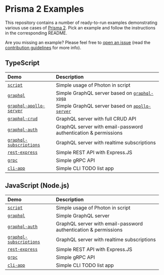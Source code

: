 # Prisma 2 Examples

This repository contains a number of ready-to-run examples demonstrating various use cases of [Prisma 2](https://www.prisma.io/blog/announcing-prisma-2-zq1s745db8i5/). Pick an example and follow the instructions in the corresponding README.

Are you missing an example? Please feel free to [open an issue](https://github.com/prisma/prisma-examples/issues/new) (read the [contribution guidelines](./CONTRIBUTING.md) for more info).

<!-- Please keep the absolute URLs so it's easier to copy&paste to prisma/prisma/README.md  -->

## TypeScript

| Demo | Description |
|:------|:----------|
| [`script`](https://github.com/prisma/prisma-examples/tree/prisma2/typescript/script) | Simple usage of Photon in script |
| [`graphql`](https://github.com/prisma/prisma-examples/tree/prisma2/typescript/graphql) | Simple GraphQL server based on [`graphql-yoga`](https://github.com/prisma/graphql-yoga) |
| [`graphql-apollo-server`](https://github.com/prisma/prisma-examples/tree/prisma2/typescript/graphql-apollo-server) | Simple GraphQL server based on [`apollo-server`](https://www.apollographql.com/docs/apollo-server/) |
| [`graphql-crud`](https://github.com/prisma/prisma-examples/tree/prisma2/typescript/graphql-crud) | GraphQL server with full CRUD API |
| [`graphql-auth`](https://github.com/prisma/prisma-examples/tree/prisma2/typescript/graphql-auth) | GraphQL server with email-password authentication & permissions |
| [`graphql-subscriptions`](https://github.com/prisma/prisma-examples/tree/prisma2/typescript/graphql-subscriptions) | GraphQL server with realtime subscriptions |
| [`rest-express`](https://github.com/prisma/prisma-examples/tree/prisma2/typescript/rest-express) | Simple REST API with Express.JS |
| [`grpc`](https://github.com/prisma/prisma-examples/tree/prisma2/typescript/grpc) | Simple gRPC API |
| [`cli-app`](https://github.com/prisma/prisma-examples/tree/prisma2/typescript/cli-app) | Simple CLI TODO list app |

## JavaScript (Node.js)

| Demo | Description |
|:------|:----------|
| [`script`](https://github.com/prisma/prisma-examples/tree/prisma2/javascript/script) | Simple usage of Photon in script |
| [`graphql`](https://github.com/prisma/prisma-examples/tree/prisma2/javascript/graphql) | Simple GraphQL server |
| [`graphql-auth`](https://github.com/prisma/prisma-examples/tree/prisma2/javascript/graphql-auth) | GraphQL server with email-password authentication & permissions |
| [`graphql-subscriptions`](https://github.com/prisma/prisma-examples/tree/prisma2/javascript/graphql-subscriptions) | GraphQL server with realtime subscriptions |
| [`rest-express`](https://github.com/prisma/prisma-examples/tree/prisma2/javascript/rest-express) | Simple REST API with Express.JS |
| [`grpc`](https://github.com/prisma/prisma-examples/tree/prisma2/javascript/grpc) | Simple gRPC API |
| [`cli-app`](https://github.com/prisma/prisma-examples/tree/prisma2/javascript/cli-app) | Simple CLI TODO list app |
